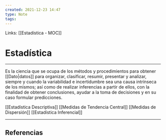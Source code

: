 ```yaml
---
created: 2021-12-23 14:47
type: Note
tags:
---
```


Links: [[Estadística - MOC]]

# Estadística
---

Es la ciencia que se ocupa de los métodos y procedimientos para obtener [[Dato|datos]] para organizar, clasificar, resumir, presentar y analizar, siempre y cuando la variabilidad e incertidumbre sea una causa intrínseca de los mismos; así como de realizar inferencias a partir de ellos, con la finalidad de obtener conclusiones, ayudar a la toma de decisiones y en su caso formular predicciones.

[[Estadística Descriptiva]]
	[[Medidas de Tendencia Central]]
	[[Medidas de Dispersión]]
[[Estadística Inferencial]]

---

## Referencias